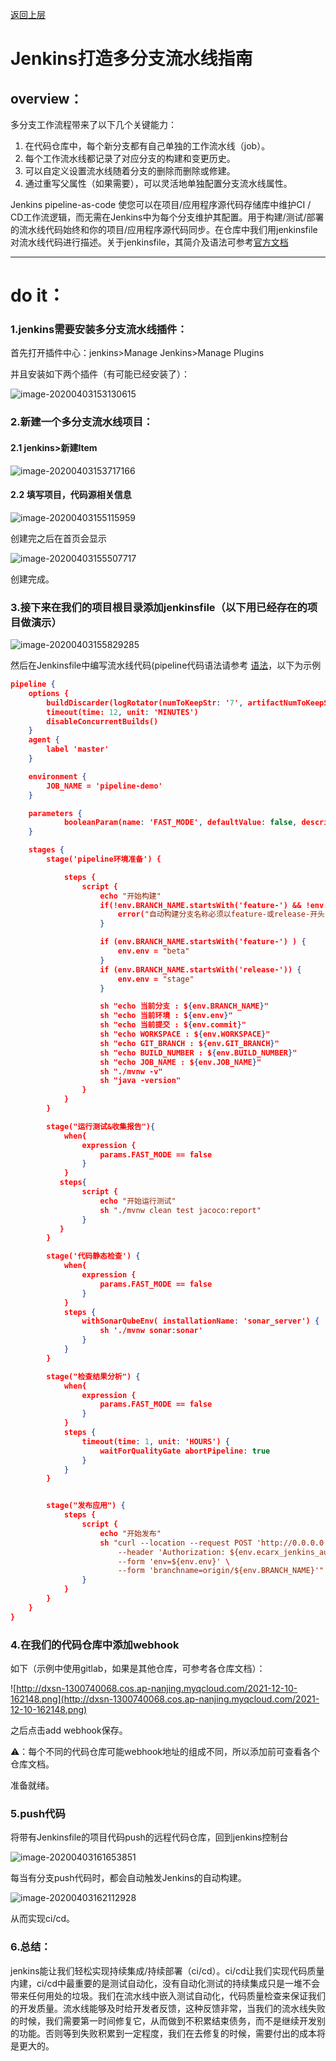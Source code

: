 [返回上层](index)

# Jenkins打造多分支流水线指南

## overview：

多分支工作流程带来了以下几个关键能力：

1. 在代码仓库中，每个新分支都有自己单独的工作流水线（job）。
2. 每个工作流水线都记录了对应分支的构建和变更历史。
3. 可以自定义设置流水线随着分支的删除而删除或修建。
4. 通过重写父属性（如果需要），可以灵活地单独配置分支流水线属性。

Jenkins pipeline-as-code 使您可以在项目/应用程序源代码存储库中维护CI / CD工作流逻辑，而无需在Jenkins中为每个分支维护其配置。用于构建/测试/部署的流水线代码始终和你的项目/应用程序源代码同步。在仓库中我们用jenkinsfile对流水线代码进行描述。关于jenkinsfile，其简介及语法可参考[官方文档](https://jenkins.io/zh/doc/book/pipeline/jenkinsfile/ )

---

# do it：

### 1.jenkins需要安装多分支流水线插件：

首先打开插件中心：jenkins>Manage Jenkins>Manage Plugins

并且安装如下两个插件（有可能已经安装了）：

![image-20200403153130615](http://dxsn-1300740068.cos.ap-nanjing.myqcloud.com/2021-12-10-162121.png)

### 2.新建一个多分支流水线项目：

#### 2.1 jenkins>新建Item

![image-20200403153717166](http://dxsn-1300740068.cos.ap-nanjing.myqcloud.com/2021-12-10-162126.png)

#### 2.2 填写项目，代码源相关信息

![image-20200403155115959](http://dxsn-1300740068.cos.ap-nanjing.myqcloud.com/2021-12-10-162134.png)

创建完之后在首页会显示

![image-20200403155507717](http://dxsn-1300740068.cos.ap-nanjing.myqcloud.com/2021-12-10-163054.png)

创建完成。

### 3.接下来在我们的项目根目录添加jenkinsfile（以下用已经存在的项目做演示）

![image-20200403155829285](http://dxsn-1300740068.cos.ap-nanjing.myqcloud.com/2021-12-10-162140.png)

然后在Jenkinsfile中编写流水线代码(pipeline代码语法请参考 [语法](https://jenkins.io/zh/doc/book/pipeline/jenkinsfile/ )，以下为示例

```json
pipeline {
    options {
        buildDiscarder(logRotator(numToKeepStr: '7', artifactNumToKeepStr: '10', daysToKeepStr: '5'))
        timeout(time: 12, unit: 'MINUTES')
        disableConcurrentBuilds()
    }
    agent {
        label 'master'
    }

    environment {
        JOB_NAME = 'pipeline-demo'
    }

    parameters {
            booleanParam(name: 'FAST_MODE', defaultValue: false, description: '此操作将会跳过单元测试以及代码质量检查。')
    }

    stages {
        stage('pipeline环境准备') {

            steps {
                script {
                    echo "开始构建"
                    if(!env.BRANCH_NAME.startsWith('feature-') && !env.BRANCH_NAME.startsWith('release-')){
                        error("自动构建分支名称必须以feature-或release-开头，当前分支名称为: ${env.BRANCH_NAME}")
                    }

                    if (env.BRANCH_NAME.startsWith('feature-') ) {
                        env.env = "beta"
                    }
                    if (env.BRANCH_NAME.startsWith('release-')) {
                        env.env = "stage"
                    }

                    sh "echo 当前分支 : ${env.BRANCH_NAME}"
                    sh "echo 当前环境 : ${env.env}"
                    sh "echo 当前提交 : ${env.commit}"
                    sh "echo WORKSPACE : ${env.WORKSPACE}"
                    sh "echo GIT_BRANCH : ${env.GIT_BRANCH}"
                    sh "echo BUILD_NUMBER : ${env.BUILD_NUMBER}"
                    sh "echo JOB_NAME : ${env.JOB_NAME}"
                    sh "./mvnw -v"
                    sh "java -version"
                }
            }
        }

        stage("运行测试&收集报告"){
            when{
                expression {
                    params.FAST_MODE == false
                }
            }
           steps{
                script {
                    echo "开始运行测试"
                    sh "./mvnw clean test jacoco:report"
                }
           }
        }

        stage('代码静态检查') {
            when{
                expression {
                    params.FAST_MODE == false
                }
            }
            steps {
                withSonarQubeEnv( installationName: 'sonar_server') {
                    sh './mvnw sonar:sonar'
                }
            }
        }

        stage("检查结果分析") {
            when{
                expression {
                    params.FAST_MODE == false
                }
            }
            steps {
                timeout(time: 1, unit: 'HOURS') {
                    waitForQualityGate abortPipeline: true
                }
            }
        }


        stage("发布应用") {
            steps {
                script {
                    echo "开始发布"
                    sh "curl --location --request POST 'http://0.0.0.0:8080/job/${env.JOB_NAME}/buildWithParameters' \
                        --header 'Authorization: ${env.ecarx_jenkins_auth}' \
                        --form 'env=${env.env}' \
                        --form 'branchname=origin/${env.BRANCH_NAME}'"
                }
            }
        }
    }
}
```

### 4.在我们的代码仓库中添加webhook

如下（示例中使用gitlab，如果是其他仓库，可参考各仓库文档）：

![http://dxsn-1300740068.cos.ap-nanjing.myqcloud.com/2021-12-10-162148.png](http://dxsn-1300740068.cos.ap-nanjing.myqcloud.com/2021-12-10-162148.png)

之后点击add webhook保存。

⚠️：每个不同的代码仓库可能webhook地址的组成不同，所以添加前可查看各个仓库文档。

准备就绪。

### 5.push代码

将带有Jenkinsfile的项目代码push的远程代码仓库，回到jenkins控制台

![image-20200403161653851](http://dxsn-1300740068.cos.ap-nanjing.myqcloud.com/2021-12-10-162155.png)

每当有分支push代码时，都会自动触发Jenkins的自动构建。

![image-20200403162112928](http://dxsn-1300740068.cos.ap-nanjing.myqcloud.com/2021-12-10-162202.png)

从而实现ci/cd。

### 6.总结：

jenkins能让我们轻松实现持续集成/持续部署（ci/cd）。ci/cd让我们实现代码质量内建，ci/cd中最重要的是测试自动化，没有自动化测试的持续集成只是一堆不会带来任何用处的垃圾。我们在流水线中嵌入测试自动化，代码质量检查来保证我们的开发质量。流水线能够及时给开发者反馈，这种反馈非常，当我们的流水线失败的时候，我们需要第一时间修复它，从而做到不积累结束债务，而不是继续开发别的功能。否则等到失败积累到一定程度，我们在去修复的时候，需要付出的成本将是更大的。
